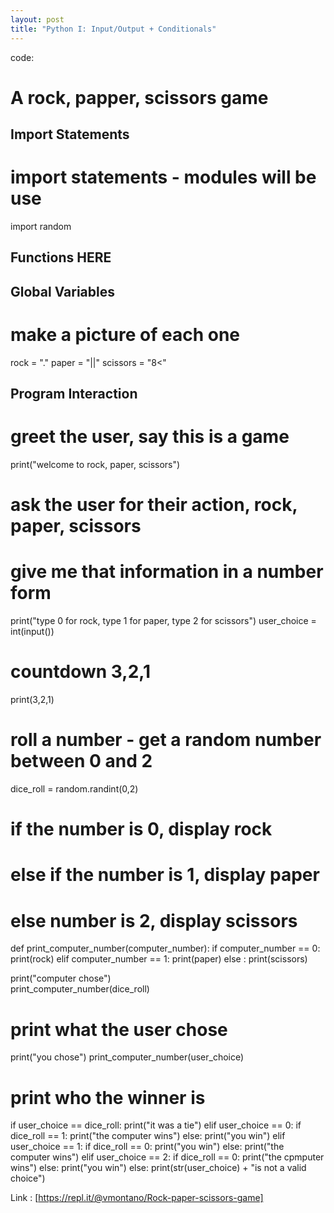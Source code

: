 ```yaml
---
layout: post
title: "Python I: Input/Output + Conditionals"
---
```


code:

# A rock, papper, scissors game

## Import Statements
# import statements - modules will be use
import random

## Functions HERE

## Global Variables
# make a picture of each one
rock = "."
paper = "||"
scissors = "8<"

## Program Interaction
# greet the user, say this is a game
print("welcome to rock, paper, scissors")

# ask the user for their action, rock, paper, scissors
# give me that information in a number form 

print("type 0 for rock, type 1 for paper, type 2 for scissors")
user_choice = int(input())

# countdown 3,2,1
print(3,2,1)

# roll a number - get a random number between 0 and 2
dice_roll = random.randint(0,2)

# if the number is 0, display rock
# else if the number is 1, display paper
# else number is 2, display scissors

def print_computer_number(computer_number):
    if computer_number == 0:
        print(rock)
    elif computer_number == 1:
        print(paper)
    else :
        print(scissors)
        
print("computer chose")        
print_computer_number(dice_roll)        
    
# print what the user chose 

print("you chose")
print_computer_number(user_choice)

# print who the winner is
if user_choice == dice_roll:
    print("it was a tie")
elif user_choice == 0:
    if dice_roll == 1:
        print("the computer wins")
    else:
        print("you win")
elif user_choice == 1:
    if dice_roll == 0:
        print("you win")
    else:
        print("the computer wins")
elif user_choice == 2:
    if dice_roll == 0:
        print("the cpmputer wins")
    else:
        print("you win")
else:
    print(str(user_choice) + "is not a valid choice")
    
Link : [https://repl.it/@vmontano/Rock-paper-scissors-game]    
